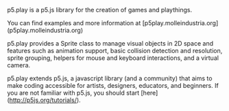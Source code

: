 p5.play is a p5.js library for the creation of games and playthings.

You can find examples and more information at [p5play.molleindustria.org] (p5play.molleindustria.org)

p5.play provides a Sprite class to manage visual objects in 2D space and features such as animation support, basic collision detection and resolution, sprite grouping, helpers for mouse and keyboard interactions, and a virtual camera. 

p5.play extends p5.js, a javascript library (and a community) that aims to make coding accessible for artists, designers, educators, and beginners. If you are not familiar with p5.js, you should start [here] (http://p5js.org/tutorials/).
